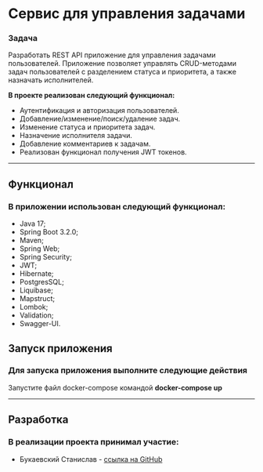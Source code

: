 # Сервис для управления задачами

### **Задача**

Разработать REST API приложение для управления задачами пользователей. Приложение позволяет
управлять CRUD-методами задач пользователей с разделением статуса и приоритета, а также назначать исполнителей.

**В проекте реализован следующий функционал:**

- Аутентификация и авторизация пользователей.
- Добавление/изменение/поиск/удаление задач.
- Изменение статуса и приоритета задач.
- Назначение исполнителя задачи.
- Добавление комментариев к задачам.
- Реализован функционал получения JWT токенов.

***

## **Функционал**

### В приложении использован следующий функционал:

- Java 17;
- Spring Boot 3.2.0;
- Maven;
- Spring Web;
- Spring Security;
- JWT;
- Hibernate;
- PostgresSQL;
- Liquibase;
- Mapstruct;
- Lombok;
- Validation;
- Swagger-UI.

## **Запуск приложения**

### Для запуска приложения выполните следующие действия

Запустите файл docker-compose командой **docker-compose up**

***

## **Разработка**

### В реализации проекта принимал участие:

- Букаевский Станислав - [ссылка на GitHub](https://github.com/stanislavbukaevsky)